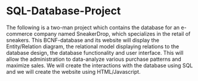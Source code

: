 # SQL-Database-Project
The following is a two-man project which contains the database for an e-commerce company named SneakerDrop, which specializes in the retail of sneakers.  This BCNF-database and its website will display the Entity/Relation diagram, the relational model displaying relations to the database design, the database functionality and user interface. This will allow the administration to data-analyze various purchase patterns and maximize sales. We will create the interactions with the database using SQL and we will create the website using HTML/Javascript.
